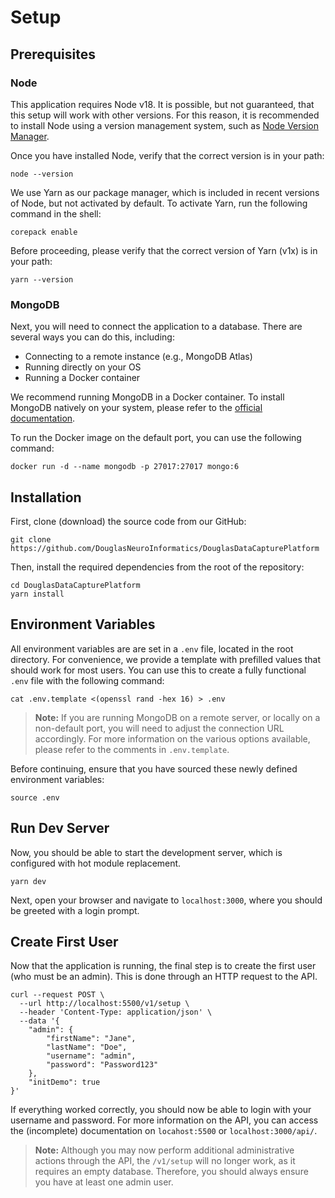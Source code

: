 # Setup

## Prerequisites

### Node

This application requires Node v18. It is possible, but not guaranteed, that this setup will work with other versions. For this reason, it is recommended to install Node using a version management system, such as [Node Version Manager](https://github.com/nvm-sh/nvm).

Once you have installed Node, verify that the correct version is in your path:

```shell
node --version
```

We use Yarn as our package manager, which is included in recent versions of Node, but not activated by default. To activate Yarn, run the following command in the shell:

```shell
corepack enable
```

Before proceeding, please verify that the correct version of Yarn (v1x) is in your path:

```shell
yarn --version
```

### MongoDB

Next, you will need to connect the application to a database. There are several ways you can do this, including:
- Connecting to a remote instance (e.g., MongoDB Atlas)
- Running directly on your OS
- Running a Docker container

We recommend running MongoDB in a Docker container. To install MongoDB natively on your system, please refer to the  [official documentation](https://www.mongodb.com/docs/manual/administration/install-community/).

To run the Docker image on the default port, you can use the following command:

```
docker run -d --name mongodb -p 27017:27017 mongo:6
```

## Installation

First, clone (download) the source code from our GitHub:

```shell
git clone https://github.com/DouglasNeuroInformatics/DouglasDataCapturePlatform
```

Then, install the required dependencies from the root of the repository:

```shell
cd DouglasDataCapturePlatform
yarn install
```

## Environment Variables

All environment variables are are set in a `.env` file, located in the root directory. For convenience, we provide a template with prefilled values that should work for most users. You can use this to create a fully functional `.env` file with the following command:

```shell
cat .env.template <(openssl rand -hex 16) > .env
```

> **Note:** If you are running MongoDB on a remote server, or locally on a non-default port, you will need to adjust the connection URL accordingly. For more information on the various options available, please refer to the comments in `.env.template`.

Before continuing, ensure that you have sourced these newly defined environment variables:

```shell
source .env
```
## Run Dev Server

Now, you should be able to start the development server, which is configured with hot module replacement. 

```shell
yarn dev
```

Next, open your browser and navigate to `localhost:3000`, where you should be greeted with a login prompt. 

## Create First User

Now that the application is running, the final step is to create the first user (who must be an admin). This is done through an HTTP request to the API. 

```shell
curl --request POST \
  --url http://localhost:5500/v1/setup \
  --header 'Content-Type: application/json' \
  --data '{
	"admin": {
		"firstName": "Jane",
		"lastName": "Doe",
		"username": "admin",
		"password": "Password123"
	},
	"initDemo": true
}'
```

If everything worked correctly, you should now be able to login with your username and password. For more information on the API, you can access the (incomplete) documentation on `locahost:5500` or `localhost:3000/api/`.

> **Note:** Although you may now perform additional administrative actions through the API, the `/v1/setup` will no longer work, as it requires an empty database. Therefore, you should always ensure you have at least one admin user. 